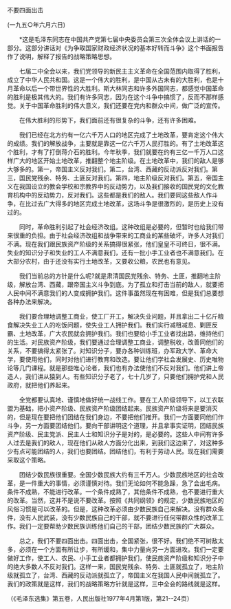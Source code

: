 不要四面出击 

(一九五○年六月六日)



　　*这是毛泽东同志在中国共产党第七届中央委员会第三次全体会议上讲话的一部分。这部分讲话对《为争取国家财政经济状况的基本好转而斗争》这个书面报告作了说明，解释了报告的战略策略思想。 



　　七届二中全会以来，我们党领导的新民主主义革命在全国范围内取得了胜利，成立了中华人民共和国。这是一个伟大的胜利，是中国从古未有的大胜利，也是十月革命以后一个带世界性的大胜利。斯大林同志和许多外国同志，都感觉中国革命的胜利是极其伟大的。我们有许多同志，因为在这个斗争中搞惯了，反而不那样感觉。关于中国革命胜利的伟大意义，我们还要在党内和群众中间，做广泛的宣传。 



　　在伟大胜利的形势下，我们面前还有很复杂的斗争，还有许多困难。 



　　我们已经在北方约有一亿六千万人口的地区完成了土地改革，要肯定这个伟大的成绩。我们的解放战争，主要就是靠这一亿六千万人民打胜的。有了土地改革这个胜利，才有了打倒蒋介石的胜利。今年秋季，我们就要在约有三亿一千万人口这样广大的地区开始土地改革，推翻整个地主阶级。在土地改革中，我们的敌人是够大够多的。第一，帝国主义反对我们。第二，台湾、西藏的反动派反对我们。第三，国民党残余、特务、土匪反对我们。第四，地主阶级反对我们。第五，帝国主义在我国设立的教会学校和宗教界中的反动势力，以及我们接收的国民党的文化教育机构中的反动势力，反对我们。这些都是我们的敌人。我们要同这些敌人作斗争，在比过去广大得多的地区完成土地改革，这场斗争是很激烈的，是历史上没有过的。 



　　同时，革命胜利引起了社会经济改组。这种改组是必要的，但暂时也给我们带来很重的负担。由于社会经济改组和战争带来的工商业的某些破坏，许多人对我们不满。现在我们跟民族资产阶级的关系搞得很紧张，他们皇皇不可终日，很不满。失业的知识分子和失业的工人不满意我们，还有一批小手工业者也不满意我们。在大部分农村，由于还没有实行土地改革，又要收公粮，农民也有意见。 



　　我们当前总的方针是什么呢?就是肃清国民党残余、特务、土匪，推翻地主阶级，解放台湾、西藏，跟帝国主义斗争到底。为了孤立和打击当前的敌人，就要把人民中间不满意我们的人变成拥护我们。这件事虽然现在有困难，但是我们总要想各种办法来解决。 



　　我们要合理地调整工商业，使工厂开工，解决失业问题，并且拿出二十亿斤粮食解决失业工人的吃饭问题，使失业工人拥护我们。我们实行减租减息、剿匪反霸、土地改革，广大农民就会拥护我们。我们也要给小手工业者找出路，维持他们的生活。对民族资产阶级，我们要通过合理调整工商业，调整税收，改善同他们的关系，不要搞得太紧张了。对知识分子，要办各种训练班，办军政大学、革命大学，要使用他们，同时对他们进行教育和改造。要让他们学社会发展史、历史唯物论等几门课程。就是那些唯心论者，我们也有办法使他们不反对我们。他们讲上帝造人，我们讲从猿到人。有些知识分子老了，七十几岁了，只要他们拥护党和人民政府，就把他们养起来。 



　　全党都要认真地、谨慎地做好统一战线工作。要在工人阶级领导下，以工农联盟为基础，把小资产阶级、民族资产阶级团结起来。民族资产阶级将来是要消灭的，但是现在要把他们团结在我们身边，不要把他们推开。我们一方面要同他们作斗争，另一方面要团结他们。要向干部讲明这个道理，并且拿事实证明，团结民族资产阶级、民主党派、民主人士和知识分子是对的，是必要的。这些人中间有许多人过去是我们的敌人，现在他们从敌人方面分化出来，到我们这边来了，对这种多少有点可能团结的人，我们也要团结。团结他们，有利于劳动人民。现在我们需要采取这个策略。 



　　团结少数民族很重要。全国少数民族大约有三千万人。少数民族地区的社会改革，是一件重大的事情，必须谨慎对待。我们无论如何不能急躁，急了会出毛病。条件不成熟，不能进行改革。一个条件成熟了，其他条件不成熟，也不要进行重大的改革。当然，这并不是说不要改革。按照《共同纲领》的规定，少数民族地区的风俗习惯是可以改革的。但是，这种改革必须由少数民族自己来解决。没有群众条件，没有人民武装，没有少数民族自己的干部，就不要进行任何带群众性的改革工作。我们一定要帮助少数民族训练他们自己的干部，团结少数民族的广大群众。 



　　总之，我们不要四面出击。四面出击，全国紧张，很不好。我们绝不可树敌太多，必须在一个方面有所让步，有所缓和，集中力量向另一方面进攻。我们一定要做好工作，使工人、农民、小手工业者都拥护我们，使民族资产阶级和知识分子中的绝大多数人不反对我们。这样一来，国民党残余、特务、土匪就孤立了，地主阶级就孤立了，台湾、西藏的反动派就孤立了，帝国主义在我国人民中间就孤立了。我们的政策就是这样，我们的战略策略方针就是这样，三中全会的路线就是这样。 



（《毛泽东选集》第五卷，人民出版社1977年4月第1版，第21--24页） 





 



　　 





